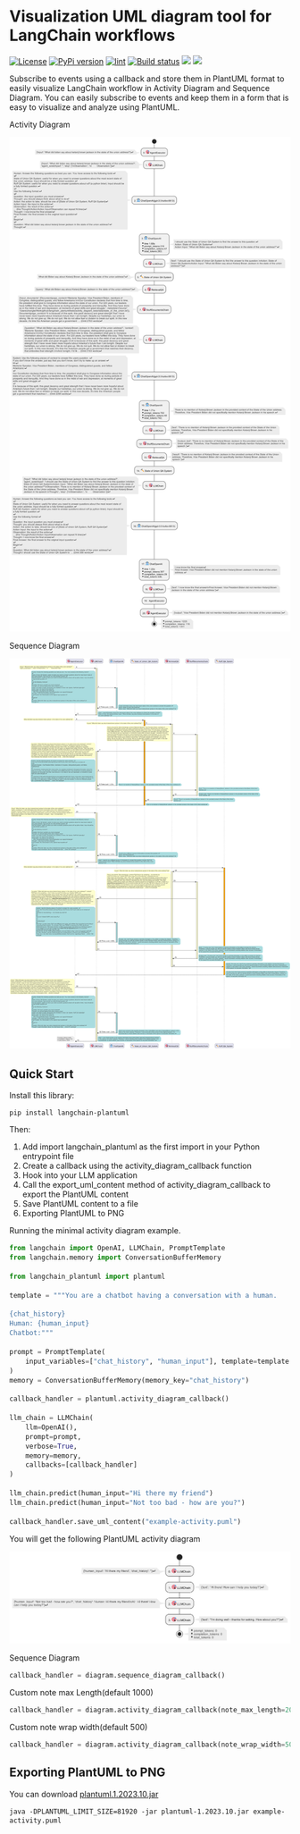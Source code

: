 # Visualization UML diagram tool for LangChain workflows

[![License](https://img.shields.io/badge/License-Apache_2.0-blue.svg)](https://opensource.org/licenses/Apache-2.0)
[![PyPi version](https://img.shields.io/pypi/v/langchain-plantuml.svg)](https://pypi.org/project/langchain-plantuml/)
[![lint](https://github.com/coolbeevip/langchain_plantuml/actions/workflows/lint.yml/badge.svg)](https://github.com/coolbeevip/langchain_plantuml/actions/workflows/lint.yml)
[![Build status](https://github.com/coolbeevip/langchain_plantuml/actions/workflows/release.yml/badge.svg)](https://github.com/coolbeevip/langchain_plantuml/actions)
[![](https://img.shields.io/badge/code%20style-black-000000.svg)](https://github.com/psf/black)
[![](https://img.shields.io/pypi/dm/langchain-plantuml)](https://pypi.org/project/langchain-plantuml/)

Subscribe to events using a callback and store them in PlantUML format to easily visualize LangChain workflow in Activity Diagram and Sequence Diagram. 
You can easily subscribe to events and keep them in a form that is easy to visualize and analyze using PlantUML.

Activity Diagram 

![](screenshot/activity-diagram.png)

Sequence Diagram

![](screenshot/sequence-diagram.png)

## Quick Start

Install this library:

```shell
pip install langchain-plantuml
```

Then:

1. Add import langchain_plantuml as the first import in your Python entrypoint file
2. Create a callback using the activity_diagram_callback function
3. Hook into your LLM application
4. Call the export_uml_content method of activity_diagram_callback to export the PlantUML content
5. Save PlantUML content to a file
6. Exporting PlantUML to PNG

Running the minimal activity diagram example.

```python
from langchain import OpenAI, LLMChain, PromptTemplate
from langchain.memory import ConversationBufferMemory

from langchain_plantuml import plantuml

template = """You are a chatbot having a conversation with a human.

{chat_history}
Human: {human_input}
Chatbot:"""

prompt = PromptTemplate(
    input_variables=["chat_history", "human_input"], template=template
)
memory = ConversationBufferMemory(memory_key="chat_history")

callback_handler = plantuml.activity_diagram_callback()

llm_chain = LLMChain(
    llm=OpenAI(),
    prompt=prompt,
    verbose=True,
    memory=memory,
    callbacks=[callback_handler]
)

llm_chain.predict(human_input="Hi there my friend")
llm_chain.predict(human_input="Not too bad - how are you?")

callback_handler.save_uml_content("example-activity.puml")
```

You will get the following PlantUML activity diagram

![](screenshot/example-activity.png)

Sequence Diagram

```python
callback_handler = diagram.sequence_diagram_callback()
```

Custom note max Length(default 1000)

```python
callback_handler = diagram.activity_diagram_callback(note_max_length=2000)
```

Custom note wrap width(default 500)

```python
callback_handler = diagram.activity_diagram_callback(note_wrap_width=500)
```

## Exporting PlantUML to PNG

You can download [plantuml.1.2023.10.jar](https://github.com/plantuml/plantuml/releases/download/v1.2023.10/plantuml-1.2023.10.jar)

```shell
java -DPLANTUML_LIMIT_SIZE=81920 -jar plantuml-1.2023.10.jar example-activity.puml
```

